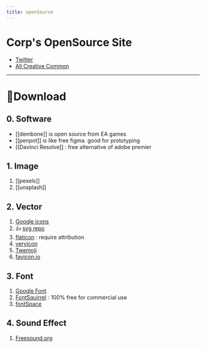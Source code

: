 ```yaml
---
title: openSource
---
```


#  Corp's OpenSource Site
- [Twitter](https://opensource.twitter.dev/projects/)
- [All Creative Common](https://creativecommons.org/)


---
# 📁Download
## 0. Software 
- [[dembone]] is open source from EA games
- [[penpot]] is like free figma. good for prototyping
- [[Davinci Resolve]] : free alternative of adobe premier


## 1.  Image
1. [[pexels]]
2. [[unsplash]]

## 2. Vector
1. [Google icons](https://fonts.google.com/icons)
2. 👍 [svg repo](https://www.svgrepo.com/)
3.  [flaticon](https://www.flaticon.com/) : require attribution 
4. [veryicon](https://www.veryicon.com/)
5. [Twemoji](https://twemoji.twitter.com/)
6. [favicon.io](https://favicon.io/) 

## 3.  Font
1. [Google Font](https://fonts.google.com/)
1. [FontSquirrel](https://www.fontsquirrel.com/) : 100% free for commercial use
2. [fontSpace](https://www.fontspace.com/)


## 4. Sound Effect 
1. [Freesound.org](https://freesound.org/)